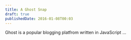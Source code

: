 ```yaml
---
title: A Ghost Snap
draft: true
publishedDate: 2016-01-08T00:03
---
```


Ghost is a popular blogging platfrom written in JavaScript ...
